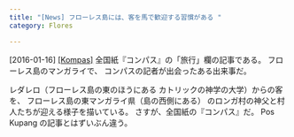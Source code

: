 ```yaml
---
title: "[News] フローレス島には、客を馬で歓迎する習慣がある "
category: Flores

---
```


[2016-01-16] [[Kompas]](http://kom.ps/AFu1KQ)  全国紙『コンパス』の「旅行」欄の記事である。
フローレス島のマンガライで、
コンパスの記者が出会ったある出来事だ。

 レダレロ（フローレス島の東のほうにある
カトリックの神学の大学）からの客を、
フローレス島の東マンガライ県（島の西側にある）
のロンガ村の神父と村人たちが迎える様子を描いている。
さすが、全国紙の『コンパス』だ。
Pos Kupang の記事とはずいぶん違う。

